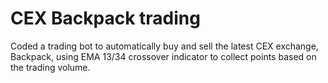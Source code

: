 # CEX Backpack trading
Coded a trading bot to automatically buy and sell the latest CEX exchange, Backpack, using EMA 13/34 crossover indicator to collect points based on the trading volume.
